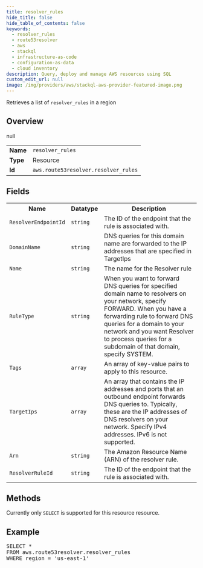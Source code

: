 ```yaml
---
title: resolver_rules
hide_title: false
hide_table_of_contents: false
keywords:
  - resolver_rules
  - route53resolver
  - aws
  - stackql
  - infrastructure-as-code
  - configuration-as-data
  - cloud inventory
description: Query, deploy and manage AWS resources using SQL
custom_edit_url: null
image: /img/providers/aws/stackql-aws-provider-featured-image.png
---
```

Retrieves a list of <code>resolver_rules</code> in a region

## Overview
<table><tbody>
<tr><td><b>Name</b></td><td><code>resolver_rules</code></td></tr>
<tr><td><b>Type</b></td><td>Resource</td></tr>
null
<tr><td><b>Id</b></td><td><code>aws.route53resolver.resolver_rules</code></td></tr>
</tbody></table>

## Fields
<table><tbody>
<tr><th>Name</th><th>Datatype</th><th>Description</th></tr>
<tr><td><code>ResolverEndpointId</code></td><td><code>string</code></td><td>The ID of the endpoint that the rule is associated with.</td></tr><tr><td><code>DomainName</code></td><td><code>string</code></td><td>DNS queries for this domain name are forwarded to the IP addresses that are specified in TargetIps</td></tr><tr><td><code>Name</code></td><td><code>string</code></td><td>The name for the Resolver rule</td></tr><tr><td><code>RuleType</code></td><td><code>string</code></td><td>When you want to forward DNS queries for specified domain name to resolvers on your network, specify FORWARD. When you have a forwarding rule to forward DNS queries for a domain to your network and you want Resolver to process queries for a subdomain of that domain, specify SYSTEM.</td></tr><tr><td><code>Tags</code></td><td><code>array</code></td><td>An array of key-value pairs to apply to this resource.</td></tr><tr><td><code>TargetIps</code></td><td><code>array</code></td><td>An array that contains the IP addresses and ports that an outbound endpoint forwards DNS queries to. Typically, these are the IP addresses of DNS resolvers on your network. Specify IPv4 addresses. IPv6 is not supported.</td></tr><tr><td><code>Arn</code></td><td><code>string</code></td><td>The Amazon Resource Name (ARN) of the resolver rule.</td></tr><tr><td><code>ResolverRuleId</code></td><td><code>string</code></td><td>The ID of the endpoint that the rule is associated with.</td></tr>
</tbody></table>

## Methods
Currently only <code>SELECT</code> is supported for this resource resource.

## Example
<pre>
SELECT * 
FROM aws.route53resolver.resolver_rules
WHERE region = 'us-east-1'
</pre>
